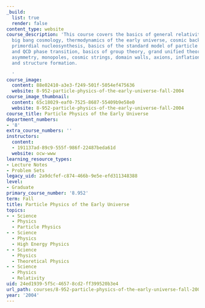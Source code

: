 ```yaml
---
_build:
  list: true
  render: false
content_type: website
course_description: 'This course covers the basics of general relativity, standard
  big bang cosmology, thermodynamics of the early universe, cosmic background radiation,
  primordial nucleosynthesis, basics of the standard model of particle physics, electroweak
  and QCD phase transition, basics of group theory, grand unified theories, baryon
  asymmetry, monopoles, cosmic strings, domain walls, axions, inflationary universe,
  and structure formation.

  '
course_image:
  content: 88e02410-a3e3-f249-501f-5054ef475636
  website: 8-952-particle-physics-of-the-early-universe-fall-2004
course_image_thumbnail:
  content: 65c18029-eaf0-7525-8687-55409b9e58e0
  website: 8-952-particle-physics-of-the-early-universe-fall-2004
course_title: Particle Physics of the Early Universe
department_numbers:
- '8'
extra_course_numbers: ''
instructors:
  content:
  - 191137ad-89c9-555f-986f-22487beda61d
  website: ocw-www
learning_resource_types:
- Lecture Notes
- Problem Sets
legacy_uid: 2a9dcfef-c874-466b-9e5e-efd311348388
level:
- Graduate
primary_course_number: '8.952'
term: Fall
title: Particle Physics of the Early Universe
topics:
- - Science
  - Physics
  - Particle Physics
- - Science
  - Physics
  - High Energy Physics
- - Science
  - Physics
  - Theoretical Physics
- - Science
  - Physics
  - Relativity
uid: 24ed1939-5f5c-4657-8cd2-ff399520b3e4
url_path: courses/8-952-particle-physics-of-the-early-universe-fall-2004
year: '2004'
---
```

